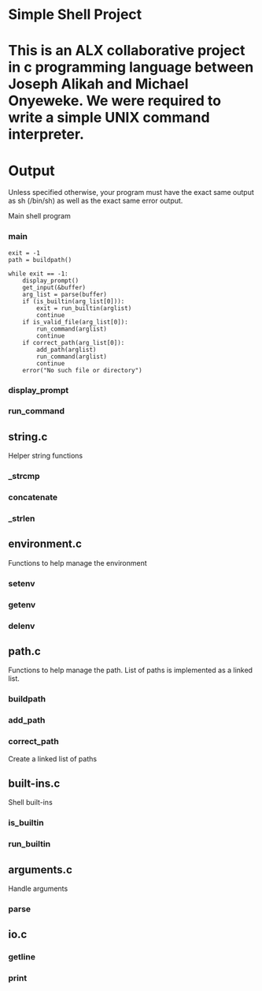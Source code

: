 # Simple Shell Project

# This is an ALX collaborative project in c programming language between Joseph Alikah and Michael Onyeweke. We were required to write a simple UNIX command interpreter.

# Output
Unless specified otherwise, your program must have the exact same output as sh (/bin/sh) as well as the exact same error output.



Main shell program

### main

```
exit = -1
path = buildpath()

while exit == -1:
    display_prompt()
    get_input(&buffer)
    arg_list = parse(buffer)
    if (is_builtin(arg_list[0])):
	    exit = run_builtin(arglist)
	    continue
    if is_valid_file(arg_list[0]):
	    run_command(arglist)
	    continue
    if correct_path(arg_list[0]):
	    add_path(arglist)
	    run_command(arglist)
	    continue
    error("No such file or directory")
```

### display_prompt

### run_command

## string.c

Helper string functions

### _strcmp

### concatenate

### _strlen

## environment.c

Functions to help manage the environment

### setenv

### getenv

### delenv

## path.c

Functions to help manage the path.
List of paths is implemented as a linked list.

### buildpath

### add_path

### correct_path

Create a linked list of paths

## built-ins.c

Shell built-ins

### is_builtin

### run_builtin

## arguments.c

Handle arguments

### parse

## io.c

### getline

### print
